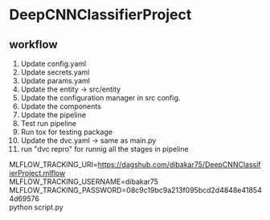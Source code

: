 # DeepCNNClassifierProject

## workflow 

1. Update config.yaml
2. Update secrets.yaml 
3. Update params.yaml
4. Update the entity -> src/entity
5. Update the configuration manager in src config.
6. Update the components
7. Update the pipeline
8. Test run pipeline
9. Run tox for testing package
10. Update the dvc.yaml -> same as main.py
11. run "dvc repro" for runnig all the stages in pipeline


MLFLOW_TRACKING_URI=https://dagshub.com/dibakar75/DeepCNNClassifierProject.mlflow \
MLFLOW_TRACKING_USERNAME=dibakar75 \
MLFLOW_TRACKING_PASSWORD=08c9c19bc9a213f095bcd2d4848e418544d69576 \
python script.py